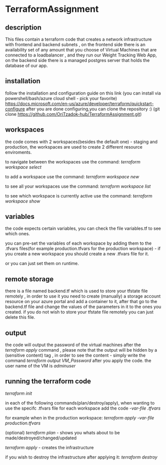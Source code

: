 # TerraformAssignment

## description
This files contain a terraform code that creates a network infrastructure 
with frontend and backend subnets , 
on the frontend side there is an availability set of any amount that you choose of Virtual Machines that are connected to a loadbalancer ,
and they run our Weight Tracking Web App,
on the backend side there is a managed postgres server that holds the database of our app.

## installation
follow the installation and configuration guide on this link (you can install via powershell/bash/azure cloud shell - pick your favorite)
https://docs.microsoft.com/en-us/azure/developer/terraform/quickstart-configure
after you are done configuring,you can clone the repository :) (git clone https://github.com/OriTzadok-hub/TerraformAssignment.git)

## workspaces
the code comes with 2 workspaces(besides the default one) - staging and production,
the workspaces are used to create 2 different resource enviroments.

to navigate between the workspaces use the command: *terraform workspace select <desired-workspace>*
  
to add a workspace use the command: *terraform workspace new <workspace-name>*
  
to see all your workspaces use the command: *terraform workspace list*
  
to see which workspace is currently active use the command: *terraform workspace show*

## variables
the code expects certain variables, you can check the file variables.tf to see which ones.

you can pre-set the variables of each workspace by adding them to the .tfvars files(for example production.tfvars for the production workspace) - if you create a new workspace you should create a new .tfvars file for it.
  
or you can just set them on runtime.


## remote storage 
there is a file named backend.tf which is used to store your tfstate file remotely ,
in order to use it you need to create (manually) a storage account resource on your azure portal and add a container to it,
after that go to the backend.tf file and change the values of the parameters in it to the ones you created.
if you do not wish to store your tfstate file remotely you can just delete this file.

## output
the code will output the password of the virtual machines after the *terraform apply* command ,
please note that the output will be hidden by a (sensitive content) tag , in order to see the content - 
simply write the command *terraform output VM_Password* after you apply the code.
the user name of the VM is *adminuser*

## running the terraform code
*terraform init* 
  
in each of the following commands(plan/destroy/apply), when wanting to use the specifc .tfvars file for each workspace add the code *-var-file <name>.tfvars*
  
for example when in the production workspace: *terraform apply -var-file production.tfvars*
  
(optional) *terraform plan* - shows you whats about to be made/destroyed/changed/updated
  
*terraform apply* - creates the infrastructure

if you wish to destroy the infrastructure after applying it:
*terraform destroy*
